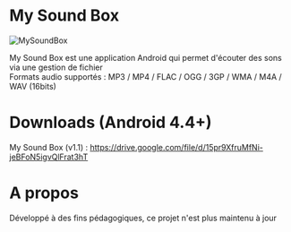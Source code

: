 # My Sound Box

![MySoundBox](https://user-images.githubusercontent.com/38272817/196050760-914549cc-bbc4-47b1-b8fd-299a9e9a69dd.png)

My Sound Box est une application Android qui permet d'écouter des sons via une gestion de fichier  
Formats audio supportés : MP3 / MP4 / FLAC / OGG / 3GP / WMA / M4A / WAV (16bits)

# Downloads (Android 4.4+)

My Sound Box (v1.1) : https://drive.google.com/file/d/15pr9XfruMfNi-jeBFoN5igvQlFrat3hT

# A propos

Développé à des fins pédagogiques, ce projet n'est plus maintenu à jour
